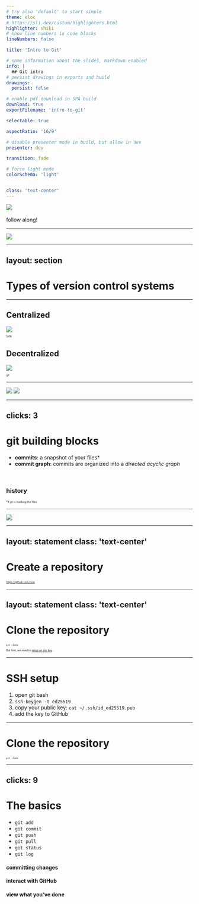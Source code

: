 ```yaml
---
# try also 'default' to start simple
theme: eloc
# https://sli.dev/custom/highlighters.html
highlighter: shiki
# show line numbers in code blocks
lineNumbers: false

title: 'Intro to Git'

# some information about the slides, markdown enabled
info: |
  ## Git intro
# persist drawings in exports and build
drawings:
  persist: false

# enable pdf download in SPA build
download: true
exportFilename: 'intro-to-git'

selectable: true

aspectRatio: '16/9'

# disable presenter mode in build, but allow in dev
presenter: dev

transition: fade

# force light mode
colorSchema: 'light'


class: 'text-center'
---
```

<div class="flex flex-row  justify-between w-9/10">

<div>
<img src="https://upload.wikimedia.org/wikipedia/commons/e/e0/Git-logo.svg" class="h-300px" al6="git"/>
<br>
<!-- insert presentation information here -->
</div>

<div>
<qrcode-vue :size=300 /> 
<br>
follow along!
</div>
</div>

<presentation-url class="text-center absolute bottom-20" />

---

<img src="/phd-comics-not-final.gif" class="h-full">


---
layout: section
---

# Types of version control systems

---

<div class="grid grid-cols-2 gap-40">

<div class="flex-row justify-evenly justify-items-center items-center align-text-center">

## Centralized


<img src="/vcs-comparison-centralized.svg">

SVN

</div>

<div class="flex-row justify-evenly justify-items-center items-center align-text-center">

## Decentralized

<img src="/vcs-comparison-decentralized.svg">

git


</div>
</div>


---

<div class="flex flex-row justify-between w-9/10 h-full text-center content-center place-items-center">

<img src="https://upload.wikimedia.org/wikipedia/commons/e/e0/Git-logo.svg" class="h-200px" al6="git"/>

<img src="https://imgs.xkcd.com/comics/git.png" class="h-full">

</div>


---
clicks: 3
---

# git building blocks
<ul>
  <li v-click="1"> <b>commits</b>: a snapshot of your files* </li>
  <li v-click="2"> <b>commit graph</b>: commits are organized into a <i>directed acyclic graph</i> </li>
</ul>

<br>

<div v-click="3" class="relative -left-110 top-10 text-amber-500">

### history

</div>

<arrow v-click="3" x1="350" y1="640" x2="350" y2="520" color="#f59e0b" width="6"/>

<div v-click="1">

*if git is *tracking* the files

</div>


<style>
  p {
     font-size: 0.5em;
  }
</style>


---

<img src="/commit-graph.svg">

---
layout: statement
class: 'text-center'
---

# Create a repository

<a href="https://github.com/new">https://github.com/new</a>

---
layout: statement
class: 'text-center'
---

# Clone the repository <mdi-download-box class="color-green-500" />

`git clone`


But first, we need to [setup an ssh key](https://docs.github.com/en/authentication/connecting-to-github-with-ssh/generating-a-new-ssh-key-and-adding-it-to-the-ssh-agent)...


---

# SSH setup

1. open git bash
2. `ssh-keygen -t ed25519`
3. copy your public key: `cat ~/.ssh/id_ed25519.pub`
4. add the key to GitHub

---

# Clone the repository <mdi-download-box class="color-green-500" />

`git clone`


---
clicks: 9
---

# The basics

<v-clicks>

- `git add`
- `git commit`
- `git push`
- `git pull`
- `git status`
- `git log`

</v-clicks>

<div v-click="7" class="absolute left-1000px top-350px text-amber-500">

#### committing changes

</div>

<div v-click="8" class="absolute left-1000px top-520px text-blue-500">

#### interact with GitHub

</div>

<div v-click="9" class="absolute left-1000px top-680px text-red-500">

#### view what you've done

</div>

<div v-click="7" class="absolute left-900px top-295px">
<svg width="100" height="500" class="stroke-amber-500">
<polyline points="0,40 80,40 80,190 0,190" fill="none" stroke-linecap="round" stroke-linejoin="round" stroke-width="8"/>
</svg>
</div>

<div v-click="8" class="absolute left-900px top-455px">
<svg width="100" height="500" class="stroke-blue-500">
<polyline points="0,40 80,40 80,190 0,190" fill="none" stroke-linecap="round" stroke-linejoin="round" stroke-width="8"/>
</svg>
</div>

<div v-click="9" class="absolute left-900px top-615px">
<svg width="100" height="500" class="stroke-red-500">
<polyline points="0,40 80,40 80,190 0,190" fill="none" stroke-linecap="round" stroke-linejoin="round" stroke-width="8"/>
</svg>
</div>


---
layout: section
---

# The three trees

---

# File states

<div class="flex flex-row justify-between w-9/10 items-center">

<p class="text-blue-500 text-7xl">modified</p>

<mdi-arrow-left-right class="text-9xl color-gray-500"/>

<p class="text-green-500 text-7xl">staged</p>

<mdi-arrow-right class="text-9xl color-gray-500"/>

<p class="text-purple-500 text-7xl">committed</p>
</div>

---

<img  class="absolute top-0 h-screen" src="/git-three-trees-overview.svg">

<img v-click="1" class="absolute top-0 h-screen" src="/git-three-trees-annotated-add.svg">
<img v-click="2" class="absolute top-0 h-screen" src="/git-three-trees-annotated-commit.svg">
<img v-click="3" class="absolute top-0 h-screen" src="/git-three-trees-annotated-full.svg">




---

# The index / staging area

- staging changes: `git add <files>`
- viewing the index: `git status`

---

# Committing changes

`git commit`

- only changes in the staging area are added to the commit
- commits need a *commit message*

---

# Viewing changes

- working tree <mdi-arrow-left-right /> staging area: `git diff`
- staging area <mdi-arrow-left-right />  HEAD (the parent commit): `git diff --staged`

---

# Exercise

1. modify the contents of your `README.md` file
2. stage those changes (`git add`)
3. commit the changes (`git commit`)



---

# Viewing history

`git log`

---

# Exercise

1. create a new file: `test.md`
2. write stuff in `test.md`
3. add `test.md` to the staging area
4. commit your changes

---
layout: section
---

# Commit philosophy

<emojione-thinking-face class="text-50"/>

---

# When to commit?

<v-clicks>

- you complete a *logical, atomic unit* of work
- you might want to undo those changes

</v-clicks>

---

# What to commit?

<div class="flex flex-row justify-between w-6/10">
<div v-click class="text-center">

### do commit
<hr>

- source code
- documentation

</div>
<div v-click class="text-center">

### don't commit
<hr>

- build artifacts
- large data files

</div>
</div>

---

# Commit messages

<div class="flex flex-row justify-between w-9/10">

<div v-click class="text-center">

### philosophy
<hr>

- tell a *story* of your project's history
- capture *why*

</div>
<div v-click class="text-center">

### content
<hr>

- short summary
- extended description

</div>
</div>

---

<img src="https://imgs.xkcd.com/comics/git_commit.png" class="h-full">

---
layout: statement
class: 'text-center'
---

<div class="text-8xl">
oops! <emojione-bug /> <emojione-grinning-face-with-sweat />
</div>


<br>

# Reverting changes


`git revert`

---

# Exercise

revert your first commit

1. find the commit hash: `git log`
2. `git revert <commit hash>`

  


---
layout: section
---

# Interacting with GitHub

local vs. remote repositories

---
layout: full
---


<img class="h-screen" src="/local-vs-remote-repos-local-changes.svg">


---
layout: full
---


<img class="h-screen" src="/local-vs-remote-repos-local-changes-push.svg">

---

# Exercise
#### *pushing* to GitHub (the "remote" repository)

1. verify that your local branch is ahead of the remote
  <br>&nbsp;&nbsp;&nbsp;&nbsp;&nbsp;&nbsp;&nbsp;&nbsp; `git status`
2. push your local changes to the GitHub repository (remote)


---
layout: full
---

<img class="h-screen" src="/local-vs-remote-repos-remote-changes.svg">

---
layout: full
---

<img class="h-screen" src="/local-vs-remote-repos-remote-changes-pull.svg">

---

# Exercise
#### *pulling* from GitHub

1. edit a file and make a commit using your repo's GitHub webpage
2. pull those changes into your local repo

---
layout: section
---

# Tags and branches

a commit by any other name...

---

# Tags

<img class="h-full" src="/tags-and-branches-tag.svg">

<v-click>

`git tag -a v0.1`

</v-click>



---

# Exercise

1. tag your most recent commit as `v1.0`

---
clicks: 1
---

<div class="absolute top-1">

# Branches

</div>

<img v-click-hide="1" class="absolute bottom-0" src="/tags-and-branches-branch.svg">
<img v-click="1" class="absolute bottom-0" src="/tags-and-branches-branch-2.svg">

<style>
  .slidev-vclick-target {
    transition: none;
  }
</style>



---

# Branching commands

- create branch: `git branch <branch-name>`
- change current branch: `git switch <branch-name>`
<!-- - changing branches: `git checkout <branch-name>` -->
<!-- - both at the same time: `git switch -c <branch-name>` -->

---

# Exercise

1. create a branch called `cool-feature` and switch to it
2. add `hello from cool-feature branch` to your `README.md`

---

## Merging branches

<img src="/tags-and-branches-merge.svg">


---

# Merging branches

`git merge <branch-to-merge>`

- need to be in the branch you want to *merge into*


---

# Exercise

1. switch to your `main` branch
2. merge `cool-feature` into `main`

---

## Typical feature branch workflow

```mermaid {scale: 1.4, theme: 'base'}
gitGraph:
  commit
  commit
  commit
  branch feature1
  checkout feature1
  commit
  commit
  checkout main
  merge feature1
  commit tag: "v1.0.0"
  branch feature2
  commit
  commit
  checkout feature2
  commit
  commit
  commit
  checkout main
  commit "v.1.1.0"
  branch feature3
  checkout feature3
  commit
  commit
  checkout main
  merge feature3 tag: "v1.2.0"
  checkout feature2
  commit
  checkout main
  merge feature2
  commit tag: "v2.0.0"
```


---
layout: section
---

# Bonus slides

<emojione-party-popper class="text-50" />



---

# Resources <emojione-books />

<div class="flex flex-row justify-between w-8/10">
<div>

- [git - the simple guide](https://rogerdudler.github.io/git-guide/)
- [GitHub Git Guides](https://github.com/git-guides/)
- [Atlassian git tutorials](https://www.atlassian.com/git/tutorials)
- [Think like (a) Git](https://think-like-a-git.net/)
- [Git best practices](https://sethrobertson.github.io/GitBestPractices/)

</div>
<div>

- [Command line Git](https://docs.gitlab.com/ee/gitlab-basics/start-using-git.html)
- [Pro Git book](https://www.git-scm.com/book/en/v2)
- [GitLab git cheat sheet](https://about.gitlab.com/images/press/git-cheat-sheet.pdf)
- [GitHub git cheat sheet](https://training.github.com/downloads/github-git-cheat-sheet/)
- [The art of the commit](https://alistapart.com/article/the-art-of-the-commit/)

</div>
</div>


---

Playground: <a href="https://git-school.github.io/visualizing-git">https://git-school.github.io/visualizing-git</a>

<iframe src="https://git-school.github.io/visualizing-git" title="https://git-school.github.io/visualizing-git"></iframe>

